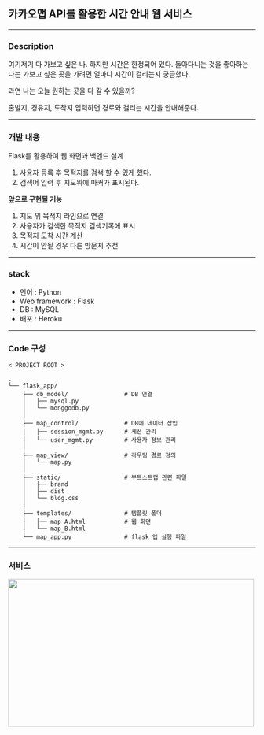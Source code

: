 ## 카카오맵 API를 활용한 시간 안내 웹 서비스 

----

### Description 

여기저기 다 가보고 싶은 나. 하지만 시간은 한정되어 있다. 
돌아다니는 것을 좋아하는 나는 가보고 싶은 곳을 가려면 얼마나 시간이 걸리는지 궁금했다. 

과연 나는 오늘 원하는 곳을 다 갈 수 있을까? 

출발지, 경유지, 도착지 입력하면 경로와 걸리는 시간을 안내해준다. 

----
### 개발 내용 
Flask를 활용하여 웹 화면과 백엔드 설계

1. 사용자 등록 후 목적지를 검색 할 수 있게 했다.  
2. 검색어 입력 후 지도위에 마커가 표시된다.

**앞으로 구현될 기능**

1. 지도 위 목적지 라인으로 연결 
2. 사용자가 검색한 목적지 검색기록에 표시
3. 목적지 도착 시간 계산 
4. 시간이 안될 경우 다른 방문지 추천

-----
### stack 
- 언어 : Python
- Web framework : Flask 
- DB : MySQL 
- 배포 : Heroku 

-----
### Code 구성

```
< PROJECT ROOT >
   
.
└── flask_app/
    ├── db_model/                # DB 연결
    │   ├── mysql.py  
    │   └── monggodb.py
    │
    ├── map_control/             # DB에 데이터 삽입
    │   ├── session_mgmt.py      # 세션 관리 
    │   └── user_mgmt.py         # 사용자 정보 관리
    │
    ├── map_view/                # 라우팅 경로 정의 
    │   └── map.py
    │
    ├── static/                  # 부트스트랩 관련 파일
    │   ├── brand
    │   ├── dist
    │   └── blog.css
    │
    ├── templates/               # 템플릿 폴더
    │   ├── map_A.html           # 웹 화면
    │   └── map_B.html
    └── map_app.py               # flask 앱 실행 파일 

```

-----
### 서비스  
<img src = "https://user-images.githubusercontent.com/64198864/171449910-81459e78-2ea0-4238-a29a-3f990e77cff1.png" width="500" height="300" >


